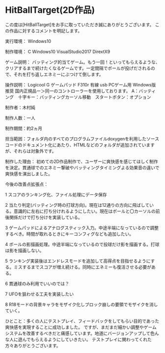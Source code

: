 # HitBallTarget(2D作品)
この度は[HitBallTarget]をお手に取っていただき誠にありがとうございます。
この作品に対するコメントを明記します。

実行環境：
Windows10

制作環境：
C Windows10 VisualStudio2017 DirextX9

ゲーム説明：
バッティング的当てゲーム。もう一回！といってもらえるような、クリアするまで続けたくなるゲームです。一定間隔でボールが投げだされるので、それを打ち返しエネミーにぶつけて倒します。

操作説明：
Logicool G ゲームパッド F310r 有線 usb PCゲーム用 Windows版推奨 国内正規品ー＞同一のコントローラーを使用しております。
A：バッティング　十字キー：バッティングカーソル移動　スタートボタン：オプション

制作者：木村純

制作人数：一人

制作期間：約2ヵ月

担当範囲：フォルダ内のすべてのプログラムファイルdoxygenを利用したソースコードのドキュメント化にあたり、HTMLなどのフォルダが追加されていますが、それらは対象外です。

制作した理由：
初めての2D作品制作で、ユーザーに爽快感を感じてほしく制作を決定。貫通球でのエネミー撃破やバッティングタイミングよる効果音の違いで爽快感を演出しました。

今後の改善点拡張点：

1 スコアのランキング化、ファイル処理にデータ保存

2 当たり判定(バッティング時の打球方向)。現在は12通りの方向に飛ばしている。意識的に左右に打ち分けれるようにしたい。現在はボールと〇カーソルの前後関係だけで打ち分けを実装している。

3 ゲームパッドによるアナログスティック入力。中途半端になっているので調整するべき。時間が取れるときにキーコンフィグなども追加したい。

4 ボールの影描画処理。中途半端になっているので投球だけ影を描画する。打球は影を描画しない。

5 ランキング実装後はエンドレスモードを追加して高得点を目指せるようにする。ミスするまでスコアが増え続ける。同時にエネミーも復活させる必要がある。

6 貫通球のみ利用でいいのでは？

7 UFOを狙わせる工夫を実装したい

8 R18モードの背景キャラをモザイク化しブロック崩しの要領でモザイクを消していく。

ひとこと：多くの人にテストプレイ、フィードバックをしてもらい目的であった爽快感を実現することに成功しました。
ですが、まだまだ細かい調整やゲームシステムを改善するべきだと痛感しています。地道にバージョンアップして色んな人に遊んでもらえるようにしていきたい。
テストプレイに関わってくれた方々ありがとうございます。
